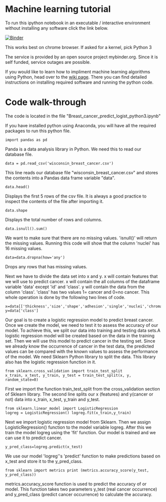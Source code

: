 # Machine learning tutorial

To run this ipython notebook in an executable / interactive environment without installing any software click the link below. 

[![Binder](http://mybinder.org/badge.svg)](http://mybinder.org:/repo/johnyquest7/machine-learning-tutorial)

This works best on chrome browser. If asked for a kernel, pick Python 3

The service is provided by an open source project mybinder.org. Since it is self funded, service outages are possible. 

If you would like to learn how to impliment machine learning algorithms using Python, head over to the [wiki page](https://github.com/johnyquest7/machine-learning-tutorial/wiki). There you can find detailed instructions on installing required software and running the python code.    

   
# Code walk-through

The code is located in the file "Breast_cancer_predict_logist_python3.ipynb"

If you have installed python using Anaconda, you will have all the required packages to run this python file.   

    import pandas as pd

Panda is a data analysis library in Python. We need this to read our database file.

    data = pd.read_csv('wisconsin_breast_cancer.csv')

This line reads our database file "wisconsin_breast_cancer.csv" and stores the contents into a Pandas data frame variable "data".

    data.head()

Displays the first 5 rows of the csv file. It is always a good practice to inspect the contents of the file after importing it.

    data.shape

Displays the total number of rows and columns.

    data.isnull().sum()

We want to make sure that there are no missing values. 'isnull()' will return the missing values. Running this code will show that the column 'nuclei' has 16 missing values.

    data=data.dropna(how='any')

Drops any rows that has missing values.

Next we have to divide the data set into x and y. x will contain features that we will use to predict cancer. x will contain the all columns of the dataframe variable 'data' except 'id' and 'class'.
y will contain the data from the column 'class'. 'class' has two values 1= cancer and 0=no cancer. This whole operation is done by the following two lines of code.

    x=data[['thickness','size','shape','adhesion','single','nuclei','chromatin','nucleoli','mitosis']]   
    y=data['class']

Our goal is to create a logistic regression model to predict breast cancer. Once we create the model, we need to test it to assess the accuracy of our model. To achieve this, we split our data into training and testing data sets.A logistic regression model will be created based on the data in the training set. Then we will use this model to predict cancer in the testing set. Since we already know the occurrence of cancer in the test data, the predicted values can be compared with the known values to assess the performance of the model.
We need Sklearn Python library to split the data. This library also has the logistic regression function in it.

    from sklearn.cross_validation import train_test_split   
    x_train, x_test, y_train, y_test = train_test_split(x, y, random_state=0)

First we import the function train_test_split from the cross_validation section of Sklearn library. The second line splits our x (features) and y(cancer or not) data into x_train, x_test, y_train and y_test.

    from sklearn.linear_model import LogisticRegression    
    logreg = LogisticRegression() logreg.fit(x_train,y_train)

Next we import logistic regression model from Sklearn. Then we assign LogisticRegression() function to the model variable logreg. After this we train the model logreg using the 'fit' function. Our model is trained and we can use it to predict cancer.

    y_pred_class=logreg.predict(x_test)   

We use our model 'logreg''s 'predict' function to make predictions based on x_test and store it to the y_pred_class.

    from sklearn import metrics print (metrics.accuracy_score(y_test, y_pred_class))    
    
metrics.accuracy_score function is used to predict the accuracy of or model. This function takes two parameters y_test (real cancer occurrence) and y_pred_class (predict cancer occurrence) to calculate the accuracy.
